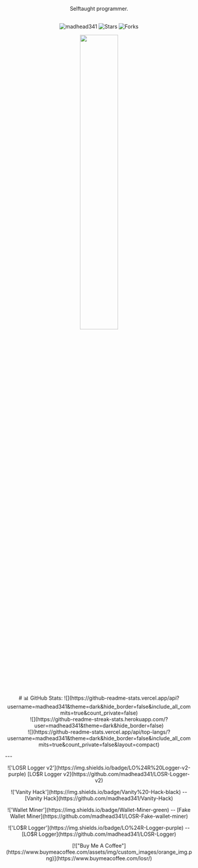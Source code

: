 <p align="center"> 
Selftaught programmer.<br> <br>
</p>

<p align="center">
<img src="https://komarev.com/ghpvc/?username=madhead341&label=Profile%20views&color=5c12df&style=flat" alt="madhead341" />
<img src="https://img.shields.io/badge/dynamic/json?&label=Total%20Stars&color=5c12df&style=flat&style=for-the-badge&query=%24.stars&url=https://api.github-star-counter.workers.dev/user/madhead341" alt="Stars"></a>
<img src="https://img.shields.io/badge/dynamic/json?&label=Total%20Forks&color=5c12df&style=flat&style=for-the-badge&query=%24.forks&url=https://api.github-star-counter.workers.dev/user/madhead341" alt="Forks"></a>
</p>

<p align="center">
  <a href="https://discord.com/users/1083368117230653460"><img src="https://lanyard-profile-readme.vercel.app/api/1083368117230653460?idleMessage=Working%On%20My%20Website." width=45%></a>


<p align="center">
# 📊 GitHub Stats:
![](https://github-readme-stats.vercel.app/api?username=madhead341&theme=dark&hide_border=false&include_all_commits=true&count_private=false)<br/>
![](https://github-readme-streak-stats.herokuapp.com/?user=madhead341&theme=dark&hide_border=false)<br/>
![](https://github-readme-stats.vercel.app/api/top-langs/?username=madhead341&theme=dark&hide_border=false&include_all_commits=true&count_private=false&layout=compact)
</p>
---
<p align="center">
!['LOSR Logger v2'](https://img.shields.io/badge/LO%24R%20Logger-v2-purple) [LO$R Logger v2](https://github.com/madhead341/LOSR-Logger-v2)
</p>
<p align="center">
!['Vanity Hack'](https://img.shields.io/badge/Vanity%20-Hack-black) -- [Vanity Hack](https://github.com/madhead341/Vanity-Hack)
</p>
<p align="center">
!['Wallet Miner'](https://img.shields.io/badge/Wallet-Miner-green) -- [Fake Wallet Miner](https://github.com/madhead341/LOSR-Fake-wallet-miner)
</p>
<p align="center">
!['LO$R Logger'](https://img.shields.io/badge/LO%24R-Logger-purple) -- [LO$R Logger](https://github.com/madhead341/LOSR-Logger)
</p>
<p align="center">
[!["Buy Me A Coffee"](https://www.buymeacoffee.com/assets/img/custom_images/orange_img.png)](https://www.buymeacoffee.com/losr/)
</p>

